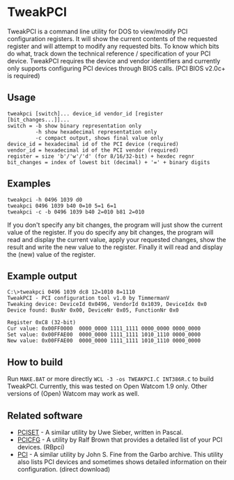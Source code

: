 # TweakPCI
TweakPCI is a command line utility for DOS to view/modify PCI configuration registers. It will show the current contents of the requested register and will attempt to modify any requested bits. To know which bits do what, track down the technical reference / specification of your PCI device. TweakPCI requires the device and vendor identifiers and currently only supports configuring PCI devices through BIOS calls. (PCI BIOS v2.0c+ is required)

## Usage
```
tweakpci [switch]... device_id vendor_id [register [bit_changes...]]...
switch = -b show binary representation only
         -h show hexadecimal representation only
         -c compact output, shows final value only
device_id = hexadecimal id of the PCI device (required)
vendor_id = hexadecimal id of the PCI vendor (required)
register = size 'b'/'w'/'d' (for 8/16/32-bit) + hexdec regnr
bit_changes = index of lowest bit (decimal) + '=' + binary digits
```

## Examples
```
tweakpci -h 0496 1039 d0
tweakpci 0496 1039 b40 0=10 5=1 6=1
tweakpci -c -b 0496 1039 b40 2=010 b81 2=010
```

If you don't specify any bit changes, the program will just show the current value of the register. If you do specify any bit changes, the program will read and display the current value, apply your requested changes, show the result and write the new value to the register. Finally it will read and display the (new) value of the register.

## Example output
```
C:\>tweakpci 0496 1039 dc8 12=1010 8=1110
TweakPCI - PCI configuration tool v1.0 by TimmermanV
Tweaking device: DeviceId 0x0496, VendorId 0x1039, DeviceIdx 0x0
Device found: BusNr 0x00, DeviceNr 0x05, FunctionNr 0x0

Register 0xC8 (32-bit)
Cur value: 0x00FF0000  0000_0000 1111_1111 0000_0000 0000_0000
Set value: 0x00FFAE00  0000_0000 1111_1111 1010_1110 0000_0000
New value: 0x00FFAE00  0000_0000 1111_1111 1010_1110 0000_0000
```

## How to build
Run `MAKE.BAT` or more directly `WCL -3 -os TWEAKPCI.C INT386R.C` to build TweakPCI. Currently, this was tested on Open Watcom 1.9 only. Other versions of (Open) Watcom may work as well.

## Related software
* [PCISET](https://www.uwe-sieber.de/util_e.html) - A similar utility by Uwe Sieber, written in Pascal.
* [PCICFG](https://www.cs.cmu.edu/~ralf/files.html) - A utility by Ralf Brown that provides a detailed list of your PCI devices. (RBpci)
* [PCI](https://web.archive.org/web/20180403184856im_/http://ftp.lip6.fr/pub/pc/garbo/pc/sysutil/pci07.zip) - A similar utility by John S. Fine from the Garbo archive. This utility also lists PCI devices and sometimes shows detailed information on their configuration. (direct download)
